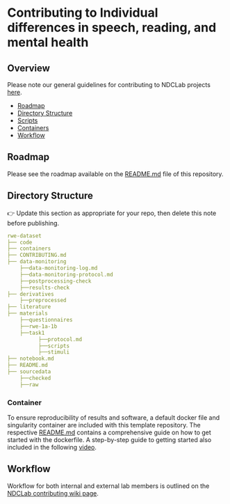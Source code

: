 # Contributing to Individual differences in speech, reading, and mental health

## Overview
Please note our general guidelines for contributing to NDCLab projects [here](https://ndclab.github.io/wiki/docs/contributing.html).

* [Roadmap](#Roadmap)  
* [Directory Structure](#Directory-Structure)  
* [Scripts](#Scripts)
* [Containers](#Containers)  
* [Workflow](#Workflow)  


## Roadmap
Please see the roadmap available on the [README.md](README.md) file of this repository.



## Directory Structure
:point_right: Update this section as appropriate for your repo, then delete this note before publishing.

```yml
rwe-dataset
├── code
├── containers
├── CONTRIBUTING.md
├── data-monitoring
    ├──data-monitoring-log.md
    ├──data-monitoring-protocol.md
    ├──postprocessing-check
    ├──results-check
├── derivatives
    ├──preprocessed
├── literature
├── materials
    ├──questionnaires
    ├──rwe-1a-1b
    ├──task1
          ├──protocol.md
          ├──scripts
          ├──stimuli
├── notebook.md
├── README.md
├── sourcedata
    ├──checked
    ├──raw
```

### Container
To ensure reproducibility of results and software, a default docker file and singularity container are included with this template repository. The respective [README.md](README.md) contains a comprehensive guide on how to get started with the dockerfile. A step-by-step guide to getting started also included in the following [video](https://www.youtube.com/watch?v=oO8n3y23b6M). 


## Workflow
Workflow for both internal and external lab members is outlined on the [NDCLab contributing wiki page](https://ndclab.github.io/wiki/docs/contributing.html). 
